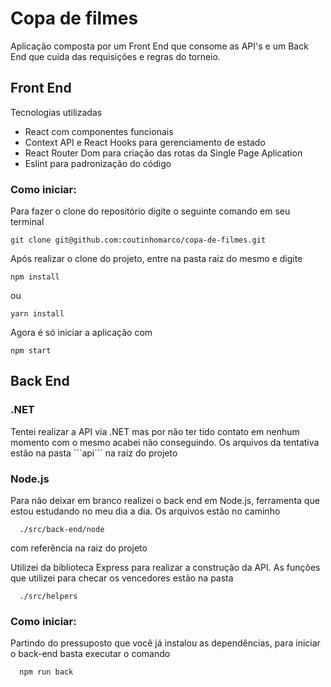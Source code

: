 # Copa de filmes

Aplicação composta por um Front End que consome as API's e um Back End que cuida das requisições e regras do torneio.

<h2>Front End</h2>

Tecnologias utilizadas

<ul>
  <li>React com componentes funcionais</li>
  <li>Context API e React Hooks para gerenciamento de estado</li>
  <li>React Router Dom para criação das rotas da Single Page Aplication</li>
  <li>Eslint para padronização do código</li>
</ul>

<h3>Como iniciar:</h3>


Para fazer o clone do repositório digite o seguinte comando em seu terminal

```
git clone git@github.com:coutinhomarco/copa-de-filmes.git
```

Após realizar o clone do projeto, entre na pasta raiz do mesmo e digite 
```
npm install
```
ou
```
yarn install
```

Agora é só iniciar a aplicação com

```
npm start
```

<h2>Back End</h2>

<h3>.NET</h3>
<p>Tentei realizar a API via .NET mas por não ter tido contato em nenhum momento com o mesmo acabei não conseguindo. Os arquivos da tentativa estão na pasta ```api``` na raiz do projeto</p>

<h3>Node.js</h3>
<p>Para não deixar em branco realizei o back end em Node.js, ferramenta que estou estudando no meu dia a dia. Os arquivos estão no caminho 

```
  ./src/back-end/node 
```
com referência na raiz do projeto</p>

Utilizei da biblioteca Express para realizar a construção da API.
As funções que utilizei para checar os vencedores estão na pasta
```
  ./src/helpers
```

<h3>Como iniciar:</h3>

Partindo do pressuposto que você já instalou as dependências, para iniciar o back-end basta executar o comando 
```
  npm run back
```